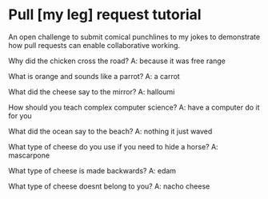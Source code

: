 # Pull [my leg] request tutorial
An open challenge to submit comical punchlines to my jokes to demonstrate how pull requests can enable collaborative working. 

Why did the chicken cross the road? 
A: because it was free range

What is orange and sounds like a parrot? 
A: a carrot

What did the cheese say to the mirror? 
A: halloumi

How should you teach complex computer science? 
A: have a computer do it for you

What did the ocean say to the beach?
A: nothing it just waved

What type of cheese do you use if you need to hide a horse?
A: mascarpone

What type of cheese is made backwards?
A: edam

What type of cheese doesnt belong to you?
A: nacho cheese
